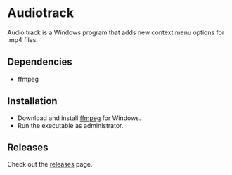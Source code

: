 
# Audiotrack

Audio track is a Windows program that adds new context menu options for .mp4 files.

## Dependencies
* ffmpeg

## Installation
* Download and install [ffmpeg](https://ffmpeg.org/download.html#build-windows) for Windows.
* Run the executable as administrator.

## Releases
Check out the [releases](https://github.com/EternityKY/Audiotrack/releases) page.
